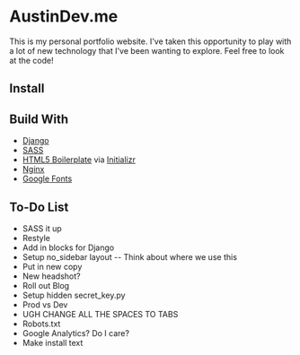 # AustinDev.me
This is my personal portfolio website.  I've taken this opportunity to play with a lot of new technology that I've been wanting to explore.  Feel free to look at the code!

## Install

## Build With
- [Django](https://www.djangoproject.com/)
- [SASS](http://sass-lang.com/)
- [HTML5 Boilerplate](http://html5boilerplate.com/) via [Initializr](http://www.initializr.com/)
- [Nginx](http://nginx.com/)
- [Google Fonts](https://www.google.com/fonts)

## To-Do List
- SASS it up
- Restyle
- Add in blocks for Django
- Setup no_sidebar layout -- Think about where we use this
- Put in new copy
- New headshot?
- Roll out Blog
- Setup hidden secret_key.py
- Prod vs Dev
- UGH CHANGE ALL THE SPACES TO TABS
- Robots.txt
- Google Analytics?  Do I care?
- Make install text